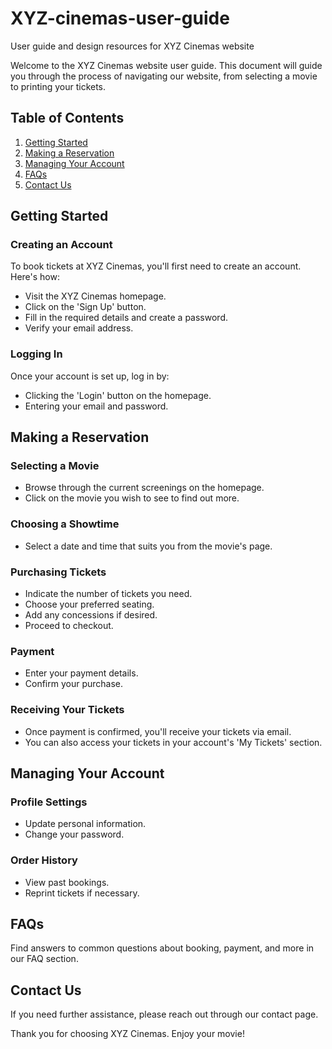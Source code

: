 # XYZ-cinemas-user-guide
User guide and design resources for XYZ Cinemas website

Welcome to the XYZ Cinemas website user guide. This document will guide you through the process of navigating our website, from selecting a movie to printing your tickets.

## Table of Contents
1. [Getting Started](#getting-started)
2. [Making a Reservation](#making-a-reservation)
3. [Managing Your Account](#managing-your-account)
4. [FAQs](#faqs)
5. [Contact Us](#contact-us)

## Getting Started

### Creating an Account
To book tickets at XYZ Cinemas, you'll first need to create an account. Here's how:
- Visit the XYZ Cinemas homepage.
- Click on the 'Sign Up' button.
- Fill in the required details and create a password.
- Verify your email address.

### Logging In
Once your account is set up, log in by:
- Clicking the 'Login' button on the homepage.
- Entering your email and password.

## Making a Reservation

### Selecting a Movie
- Browse through the current screenings on the homepage.
- Click on the movie you wish to see to find out more.

### Choosing a Showtime
- Select a date and time that suits you from the movie's page.

### Purchasing Tickets
- Indicate the number of tickets you need.
- Choose your preferred seating.
- Add any concessions if desired.
- Proceed to checkout.

### Payment
- Enter your payment details.
- Confirm your purchase.

### Receiving Your Tickets
- Once payment is confirmed, you'll receive your tickets via email.
- You can also access your tickets in your account's 'My Tickets' section.

## Managing Your Account

### Profile Settings
- Update personal information.
- Change your password.

### Order History
- View past bookings.
- Reprint tickets if necessary.

## FAQs

Find answers to common questions about booking, payment, and more in our FAQ section.

## Contact Us

If you need further assistance, please reach out through our contact page.

Thank you for choosing XYZ Cinemas. Enjoy your movie!
